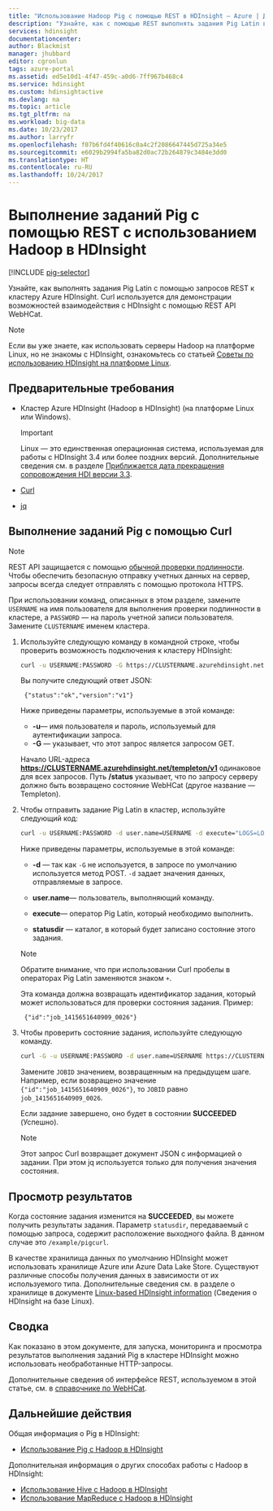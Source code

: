 ```yaml
---
title: "Использование Hadoop Pig с помощью REST в HDInsight — Azure | Документы Майкрософт"
description: "Узнайте, как с помощью REST выполнять задания Pig Latin в кластере Hadoop в Azure HDInsight."
services: hdinsight
documentationcenter: 
author: Blackmist
manager: jhubbard
editor: cgronlun
tags: azure-portal
ms.assetid: ed5e10d1-4f47-459c-a0d6-7ff967b468c4
ms.service: hdinsight
ms.custom: hdinsightactive
ms.devlang: na
ms.topic: article
ms.tgt_pltfrm: na
ms.workload: big-data
ms.date: 10/23/2017
ms.author: larryfr
ms.openlocfilehash: f07b6fd4f40616c0a4c2f2086647445d725a34e5
ms.sourcegitcommit: e6029b2994fa5ba82d0ac72b264879c3484e3dd0
ms.translationtype: HT
ms.contentlocale: ru-RU
ms.lasthandoff: 10/24/2017
---
```

# <a name="run-pig-jobs-with-hadoop-on-hdinsight-by-using-rest"></a>Выполнение заданий Pig с помощью REST с использованием Hadoop в HDInsight

[!INCLUDE [pig-selector](../../includes/hdinsight-selector-use-pig.md)]

Узнайте, как выполнять задания Pig Latin с помощью запросов REST к кластеру Azure HDInsight. Curl используется для демонстрации возможностей взаимодействия с HDInsight с помощью REST API WebHCat.

> [!NOTE]
> Если вы уже знаете, как использовать серверы Hadoop на платформе Linux, но не знакомы с HDInsight, ознакомьтесь со статьей [Советы по использованию HDInsight на платформе Linux](hdinsight-hadoop-linux-information.md).

## <a id="prereq"></a>Предварительные требования

* Кластер Azure HDInsight (Hadoop в HDInsight) (на платформе Linux или Windows).

  > [!IMPORTANT]
  > Linux — это единственная операционная система, используемая для работы с HDInsight 3.4 или более поздних версий. Дополнительные сведения см. в разделе [Приближается дата прекращения сопровождения HDI версии 3.3](hdinsight-component-versioning.md#hdinsight-windows-retirement).

* [Curl](http://curl.haxx.se/)

* [jq](http://stedolan.github.io/jq/)

## <a id="curl"></a>Выполнение заданий Pig с помощью Curl

> [!NOTE]
> REST API защищается с помощью [обычной проверки подлинности](http://en.wikipedia.org/wiki/Basic_access_authentication). Чтобы обеспечить безопасную отправку учетных данных на сервер, запросы всегда следует отправлять с помощью протокола HTTPS.
>
> При использовании команд, описанных в этом разделе, замените `USERNAME` на имя пользователя для выполнения проверки подлинности в кластере, а `PASSWORD` — на пароль учетной записи пользователя. Замените `CLUSTERNAME` именем кластера.
>


1. Используйте следующую команду в командной строке, чтобы проверить возможность подключения к кластеру HDInsight:

    ```bash
    curl -u USERNAME:PASSWORD -G https://CLUSTERNAME.azurehdinsight.net/templeton/v1/status
    ```

    Вы получите следующий ответ JSON:

        {"status":"ok","version":"v1"}

    Ниже приведены параметры, используемые в этой команде:

    * **-u**— имя пользователя и пароль, используемый для аутентификации запроса.
    * **-G** — указывает, что этот запрос является запросом GET.

     Начало URL-адреса **https://CLUSTERNAME.azurehdinsight.net/templeton/v1** одинаковое для всех запросов. Путь **/status** указывает, что по запросу серверу должно быть возвращено состояние WebHCat (другое название — Templeton).

2. Чтобы отправить задание Pig Latin в кластер, используйте следующий код:

    ```bash
    curl -u USERNAME:PASSWORD -d user.name=USERNAME -d execute="LOGS=LOAD+'/example/data/sample.log';LEVELS=foreach+LOGS+generate+REGEX_EXTRACT($0,'(TRACE|DEBUG|INFO|WARN|ERROR|FATAL)',1)+as+LOGLEVEL;FILTEREDLEVELS=FILTER+LEVELS+by+LOGLEVEL+is+not+null;GROUPEDLEVELS=GROUP+FILTEREDLEVELS+by+LOGLEVEL;FREQUENCIES=foreach+GROUPEDLEVELS+generate+group+as+LOGLEVEL,COUNT(FILTEREDLEVELS.LOGLEVEL)+as+count;RESULT=order+FREQUENCIES+by+COUNT+desc;DUMP+RESULT;" -d statusdir="/example/pigcurl" https://CLUSTERNAME.azurehdinsight.net/templeton/v1/pig
    ```

    Ниже приведены параметры, используемые в этой команде:

    * **-d** — так как `-G` не используется, в запросе по умолчанию используется метод POST. `-d` задает значения данных, отправляемые в запросе.

    * **user.name**— пользователь, выполняющий команду.
    * **execute**— оператор Pig Latin, который необходимо выполнить.
    * **statusdir** — каталог, в который будет записано состояние этого задания.

    > [!NOTE]
    > Обратите внимание, что при использовании Curl пробелы в операторах Pig Latin заменяются знаком `+`.

    Эта команда должна возвращать идентификатор задания, который может использоваться для проверки состояния задания. Пример:

        {"id":"job_1415651640909_0026"}

3. Чтобы проверить состояние задания, используйте следующую команду.

     ```bash
    curl -G -u USERNAME:PASSWORD -d user.name=USERNAME https://CLUSTERNAME.azurehdinsight.net/templeton/v1/jobs/JOBID | jq .status.state
    ```

     Замените `JOBID` значением, возвращенным на предыдущем шаге. Например, если возвращено значение `{"id":"job_1415651640909_0026"}`, то `JOBID` равно `job_1415651640909_0026`.

    Если задание завершено, оно будет в состоянии **SUCCEEDED** (Успешно).

    > [!NOTE]
    > Этот запрос Curl возвращает документ JSON с информацией о задании. При этом jq используется только для получения значения состояния.

## <a id="results"></a>Просмотр результатов

Когда состояние задания изменится на **SUCCEEDED**, вы можете получить результаты задания. Параметр `statusdir`, передаваемый с помощью запроса, содержит расположение выходного файла. В данном случае это `/example/pigcurl`.

В качестве хранилища данных по умолчанию HDInsight может использовать хранилище Azure или Azure Data Lake Store. Существуют различные способы получения данных в зависимости от их используемого типа. Дополнительные сведения см. в разделе о хранилище в документе [Linux-based HDInsight information](hdinsight-hadoop-linux-information.md#hdfs-azure-storage-and-data-lake-store) (Сведения о HDInsight на базе Linux).

## <a id="summary"></a>Сводка

Как показано в этом документе, для запуска, мониторинга и просмотра результатов выполнения заданий Pig в кластере HDInsight можно использовать необработанные HTTP-запросы.

Дополнительные сведения об интерфейсе REST, используемом в этой статье, см. в [справочнике по WebHCat](https://cwiki.apache.org/confluence/display/Hive/WebHCat+Reference).

## <a id="nextsteps"></a>Дальнейшие действия

Общая информация о Pig в HDInsight:

* [Использование Pig с Hadoop в HDInsight](hdinsight-use-pig.md)

Дополнительная информация о других способах работы с Hadoop в HDInsight:

* [Использование Hive с Hadoop в HDInsight](hdinsight-use-hive.md)
* [Использование MapReduce с Hadoop в HDInsight](hdinsight-use-mapreduce.md)
